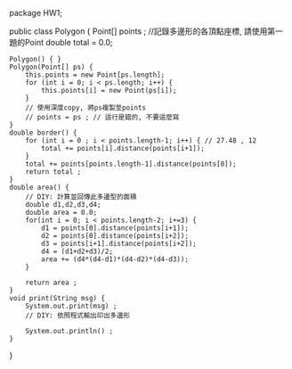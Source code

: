 package HW1;

public class Polygon {
	Point[] points ; //記錄多邊形的各頂點座標, 請使用第一題的Point
	double total = 0.0;
    
    Polygon() { }
    Polygon(Point[] ps) {
    	this.points = new Point[ps.length];
    	for (int i = 0; i < ps.length; i++) {
    		this.points[i] = new Point(ps[i]);
    	}
        // 使用深度copy, 將ps複製至points
        // points = ps ; // 這行是錯的, 不要這麼寫
    }
    double border() {
        for (int i = 0 ; i < points.length-1; i++) { // 27.48 , 12
        	total += points[i].distance(points[i+1]);
        }
        total += points[points.length-1].distance(points[0]);
        return total ;
    }
    double area() {
        // DIY: 計算並回傳此多邊型的面積
    	double d1,d2,d3,d4;
    	double area = 0.0;
    	for(int i = 0; i < points.length-2; i+=3) {
    		d1 = points[0].distance(points[i+1]);
    		d2 = points[0].distance(points[i+2]);
    		d3 = points[i+1].distance(points[i+2]);
    		d4 = (d1+d2+d3)/2;
    		area += (d4*(d4-d1)*(d4-d2)*(d4-d3));
    	}
    	
        return area ;
    }
    void print(String msg) {
        System.out.print(msg) ;
        // DIY: 依照程式輸出印出多邊形
        
        System.out.println() ; 
    }

}
